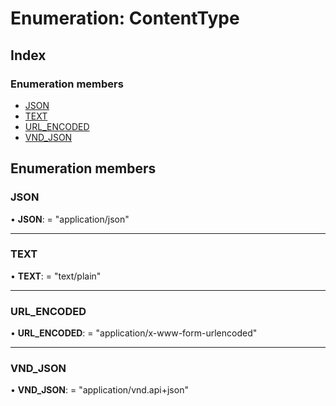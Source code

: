 # Enumeration: ContentType

## Index

### Enumeration members

* [JSON](contenttype.md#json)
* [TEXT](contenttype.md#text)
* [URL_ENCODED](contenttype.md#url_encoded)
* [VND_JSON](contenttype.md#vnd_json)

## Enumeration members

###  JSON

• **JSON**: = "application/json"

___

###  TEXT

• **TEXT**: = "text/plain"

___

###  URL_ENCODED

• **URL_ENCODED**: = "application/x-www-form-urlencoded"

___

###  VND_JSON

• **VND_JSON**: = "application/vnd.api+json"

